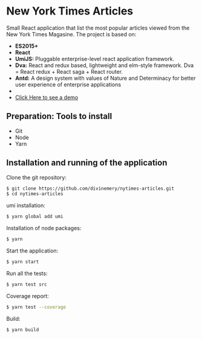 # New York Times Articles
Small React application that list the most popular articles 
viewed from the New York Times Magasine. The project is based on:
* <strong>ES2015+</strong> 
* <strong>React</strong>
* <strong>UmiJS:</strong> Pluggable enterprise-level react application framework.
* <strong>Dva:</strong> React and redux based, lightweight and elm-style framework. Dva = React redux + React saga + React router.
* <strong>Antd:</strong> A design system with values of Nature and Determinacy for better user experience of enterprise applications
* 
* <a href="https://nytimes-articles.firebaseapp.com/" target="_blank">Click Here to see a demo</a>


## Preparation: Tools to install

* Git
* Node
* Yarn


## Installation and running of the application

Clone the git repository:

```sh
$ git clone https://github.com/divinemery/nytimes-articles.git
$ cd nytimes-articles
```

umi installation:

```sh
$ yarn global add umi
```

Installation of node packages:

```sh
$ yarn
```

Start the application:

```sh
$ yarn start
```

Run all the tests:

```sh
$ yarn test src
```

Coverage report:

```sh
$ yarn test --coverage
```

Build:

```sh
$ yarn build
```

